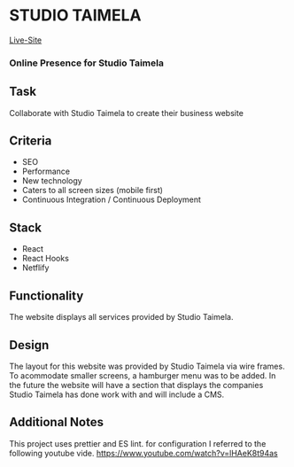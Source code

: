 # STUDIO TAIMELA #

[Live-Site](http://studiotaimela.com "Named link title")

### Online Presence for Studio Taimela

## Task
Collaborate with Studio Taimela to create their business website

## Criteria
* SEO
* Performance
* New technology
* Caters to all screen sizes (mobile first)
* Continuous Integration / Continuous Deployment

 ## Stack
 * React
 * React Hooks
 * Netflify

 ## Functionality
The website displays all services provided by Studio Taimela.

## Design
The layout for this website was provided by Studio Taimela via wire frames.  To acommodate smaller screens, a hamburger menu was to be added.  In the future the website will have a section that displays the companies Studio Taimela has done work with and will include a CMS.

## Additional Notes
This project uses prettier and ES lint.  for configuration I referred to the following youtube vide.  https://www.youtube.com/watch?v=lHAeK8t94as
